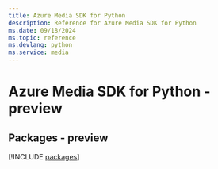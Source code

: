 ```yaml
---
title: Azure Media SDK for Python
description: Reference for Azure Media SDK for Python
ms.date: 09/18/2024
ms.topic: reference
ms.devlang: python
ms.service: media
---
```

# Azure Media SDK for Python - preview
## Packages - preview
[!INCLUDE [packages](media-index.md)]